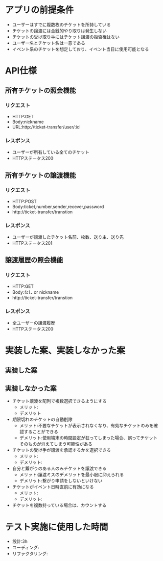 # アプリの前提条件
- ユーザーはすでに複数枚のチケットを所持している
- チケットの譲渡には金銭的やり取りは発生しない
- チケットの受け取り手にはチケット譲渡の拒否権はない
- ユーザー名とチケット名は一意である
- イベント系のチケットを想定しており、イベント当日に使用可能となる

# API仕様

## 所有チケットの照会機能
### リクエスト
- HTTP:GET 
- Body:nickname
- URL:http://ticket-transfer/user/:id
### レスポンス
- ユーザーが所有している全てのチケット
- HTTPステータス200
  
## 所有チケットの譲渡機能
### リクエスト
- HTTP:POST
- Body:ticket,number,sender,recever,password
- http://ticket-transfer/transtion
### レスポンス
- ユーザーが譲渡したチケット名前、枚数、送り主、送り先
- HTTPステータス201

## 譲渡履歴の照会機能
### リクエスト
- HTTP:GET
- Body:なし or nickname
- http://ticket-transfer/transtion
### レスポンス
- 全ユーザーの譲渡履歴
- HTTPステータス200

# 実装した案、実装しなかった案
## 実装した案


## 実装しなかった案
- チケット譲渡を配列で複数選択できるようにする
  - メリット:
  - デメリット
- 期限切れのチケットの自動削除
  - メリット:不要なチケットが表示されなくなり、有効なチケットのみを確認することができる
  - デメリット:使用端末の時間設定が狂ってしまった場合、誤ってチケットそのものが消えてしまう可能性がある
- チケットの受け手が譲渡を承認するかを選択できる
  - メリット:
  - デメリット:
- 自分と繋がりのある人のみチケットを譲渡できる
  - メリット:譲渡ミスのデメリットを最小限に抑えられる
  - デメリット:繋がり申請をしないといけない
- チケットがイベント日時直前に有効になる
  - メリット:
  - デメリット:
- チケットを複数持っている場合は、カウントする

# テスト実施に使用した時間
- 設計:3h
- コーディング:
- リファクタリング: